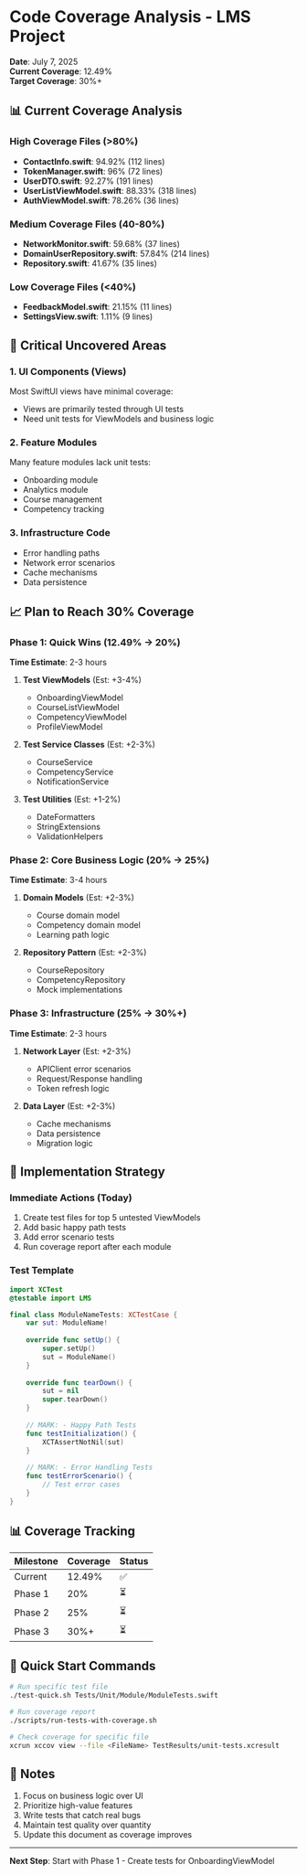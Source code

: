 # Code Coverage Analysis - LMS Project

**Date**: July 7, 2025  
**Current Coverage**: 12.49%  
**Target Coverage**: 30%+

## 📊 Current Coverage Analysis

### High Coverage Files (>80%)
- **ContactInfo.swift**: 94.92% (112 lines)
- **TokenManager.swift**: 96% (72 lines)
- **UserDTO.swift**: 92.27% (191 lines)
- **UserListViewModel.swift**: 88.33% (318 lines)
- **AuthViewModel.swift**: 78.26% (36 lines)

### Medium Coverage Files (40-80%)
- **NetworkMonitor.swift**: 59.68% (37 lines)
- **DomainUserRepository.swift**: 57.84% (214 lines)
- **Repository.swift**: 41.67% (35 lines)

### Low Coverage Files (<40%)
- **FeedbackModel.swift**: 21.15% (11 lines)
- **SettingsView.swift**: 1.11% (9 lines)

## 🎯 Critical Uncovered Areas

### 1. UI Components (Views)
Most SwiftUI views have minimal coverage:
- Views are primarily tested through UI tests
- Need unit tests for ViewModels and business logic

### 2. Feature Modules
Many feature modules lack unit tests:
- Onboarding module
- Analytics module
- Course management
- Competency tracking

### 3. Infrastructure Code
- Error handling paths
- Network error scenarios
- Cache mechanisms
- Data persistence

## 📈 Plan to Reach 30% Coverage

### Phase 1: Quick Wins (12.49% → 20%)
**Time Estimate**: 2-3 hours

1. **Test ViewModels** (Est: +3-4%)
   - OnboardingViewModel
   - CourseListViewModel
   - CompetencyViewModel
   - ProfileViewModel

2. **Test Service Classes** (Est: +2-3%)
   - CourseService
   - CompetencyService
   - NotificationService

3. **Test Utilities** (Est: +1-2%)
   - DateFormatters
   - StringExtensions
   - ValidationHelpers

### Phase 2: Core Business Logic (20% → 25%)
**Time Estimate**: 3-4 hours

1. **Domain Models** (Est: +2-3%)
   - Course domain model
   - Competency domain model
   - Learning path logic

2. **Repository Pattern** (Est: +2-3%)
   - CourseRepository
   - CompetencyRepository
   - Mock implementations

### Phase 3: Infrastructure (25% → 30%+)
**Time Estimate**: 2-3 hours

1. **Network Layer** (Est: +2-3%)
   - APIClient error scenarios
   - Request/Response handling
   - Token refresh logic

2. **Data Layer** (Est: +2-3%)
   - Cache mechanisms
   - Data persistence
   - Migration logic

## 🔧 Implementation Strategy

### Immediate Actions (Today)
1. Create test files for top 5 untested ViewModels
2. Add basic happy path tests
3. Add error scenario tests
4. Run coverage report after each module

### Test Template
```swift
import XCTest
@testable import LMS

final class ModuleNameTests: XCTestCase {
    var sut: ModuleName!
    
    override func setUp() {
        super.setUp()
        sut = ModuleName()
    }
    
    override func tearDown() {
        sut = nil
        super.tearDown()
    }
    
    // MARK: - Happy Path Tests
    func testInitialization() {
        XCTAssertNotNil(sut)
    }
    
    // MARK: - Error Handling Tests
    func testErrorScenario() {
        // Test error cases
    }
}
```

## 📊 Coverage Tracking

| Milestone | Coverage | Status |
|-----------|----------|---------|
| Current   | 12.49%   | ✅ |
| Phase 1   | 20%      | ⏳ |
| Phase 2   | 25%      | ⏳ |
| Phase 3   | 30%+     | ⏳ |

## 🚀 Quick Start Commands

```bash
# Run specific test file
./test-quick.sh Tests/Unit/Module/ModuleTests.swift

# Run coverage report
./scripts/run-tests-with-coverage.sh

# Check coverage for specific file
xcrun xccov view --file <FileName> TestResults/unit-tests.xcresult
```

## 📝 Notes

1. Focus on business logic over UI
2. Prioritize high-value features
3. Write tests that catch real bugs
4. Maintain test quality over quantity
5. Update this document as coverage improves

---
**Next Step**: Start with Phase 1 - Create tests for OnboardingViewModel 